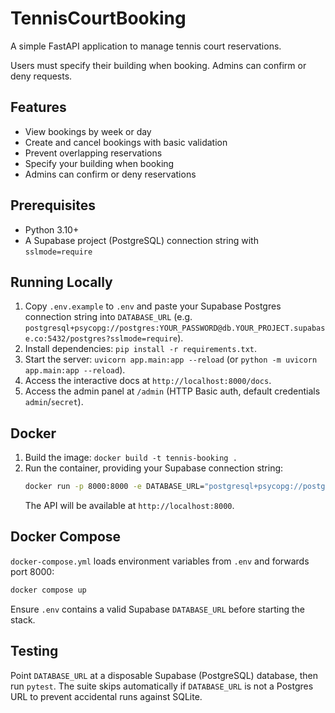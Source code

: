 # TennisCourtBooking

A simple FastAPI application to manage tennis court reservations.

Users must specify their building when booking. Admins can confirm or deny requests.

## Features
- View bookings by week or day
- Create and cancel bookings with basic validation
- Prevent overlapping reservations
- Specify your building when booking
- Admins can confirm or deny reservations

## Prerequisites
- Python 3.10+
- A Supabase project (PostgreSQL) connection string with `sslmode=require`

## Running Locally
1. Copy `.env.example` to `.env` and paste your Supabase Postgres connection string into `DATABASE_URL` (e.g. `postgresql+psycopg://postgres:YOUR_PASSWORD@db.YOUR_PROJECT.supabase.co:5432/postgres?sslmode=require`).
2. Install dependencies: `pip install -r requirements.txt`.
3. Start the server: `uvicorn app.main:app --reload` (or `python -m uvicorn app.main:app --reload`).
4. Access the interactive docs at `http://localhost:8000/docs`.
5. Access the admin panel at `/admin` (HTTP Basic auth, default credentials `admin`/`secret`).

## Docker
1. Build the image: `docker build -t tennis-booking .`
2. Run the container, providing your Supabase connection string:
   ```bash
   docker run -p 8000:8000 -e DATABASE_URL="postgresql+psycopg://postgres:YOUR_PASSWORD@db.YOUR_PROJECT.supabase.co:5432/postgres?sslmode=require" tennis-booking
   ```
   The API will be available at `http://localhost:8000`.

## Docker Compose
`docker-compose.yml` loads environment variables from `.env` and forwards port 8000:
```bash
docker compose up
```
Ensure `.env` contains a valid Supabase `DATABASE_URL` before starting the stack.

## Testing
Point `DATABASE_URL` at a disposable Supabase (PostgreSQL) database, then run `pytest`.
The suite skips automatically if `DATABASE_URL` is not a Postgres URL to prevent accidental runs against SQLite.
